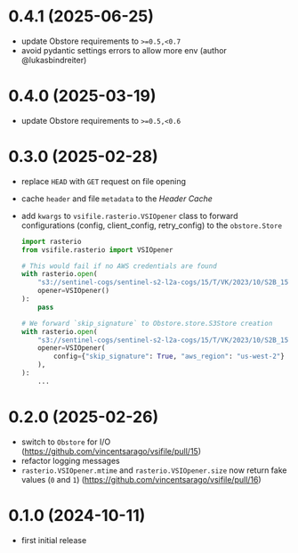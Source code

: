 
# 0.4.1 (2025-06-25)

* update Obstore requirements to `>=0.5,<0.7`
* avoid pydantic settings errors to allow more env (author @lukasbindreiter)

# 0.4.0 (2025-03-19)

* update Obstore requirements to `>=0.5,<0.6`

# 0.3.0 (2025-02-28)

* replace `HEAD` with `GET` request on file opening

* cache `header` and file `metadata` to the *Header Cache*

* add `kwargs` to `vsifile.rasterio.VSIOpener` class to forward configurations (config, client_config, retry_config) to the `obstore.Store`

    ```python
    import rasterio
    from vsifile.rasterio import VSIOpener

    # This would fail if no AWS credentials are found
    with rasterio.open(
        "s3://sentinel-cogs/sentinel-s2-l2a-cogs/15/T/VK/2023/10/S2B_15TVK_20231008_0_L2A/TCI.tif",
        opener=VSIOpener()
    ):
        pass

    # We forward `skip_signature` to Obstore.store.S3Store creation
    with rasterio.open(
        "s3://sentinel-cogs/sentinel-s2-l2a-cogs/15/T/VK/2023/10/S2B_15TVK_20231008_0_L2A/TCI.tif",
        opener=VSIOpener(
            config={"skip_signature": True, "aws_region": "us-west-2"}
        ),
    ):
        ...
    ```

# 0.2.0 (2025-02-26)

* switch to `Obstore` for I/O (https://github.com/vincentsarago/vsifile/pull/15)
* refactor logging messages
* `rasterio.VSIOpener.mtime` and `rasterio.VSIOpener.size` now return fake values (`0` and `1`) (https://github.com/vincentsarago/vsifile/pull/16)

# 0.1.0 (2024-10-11)

* first initial release
